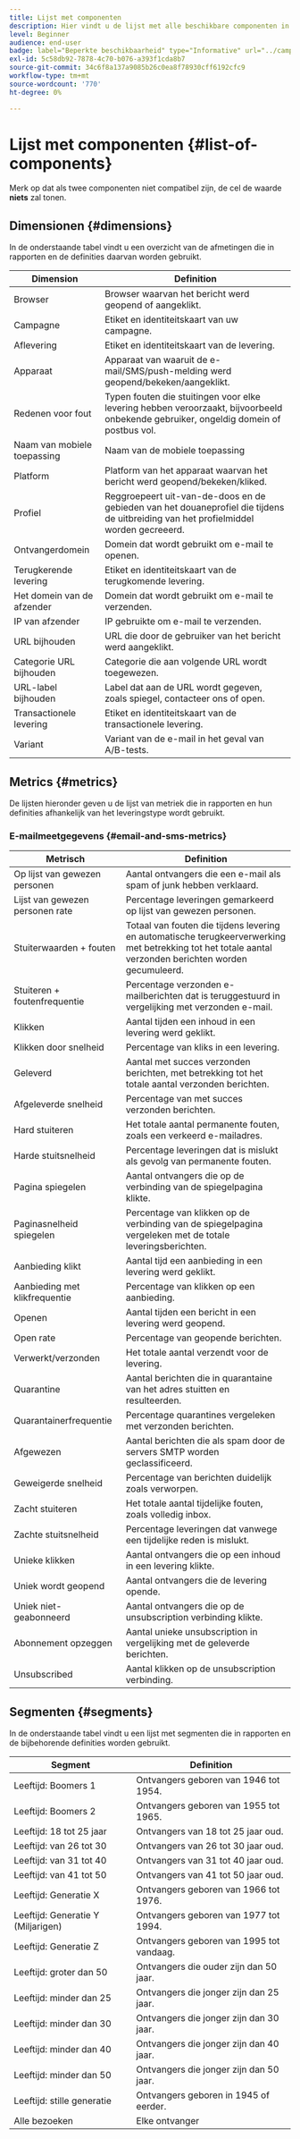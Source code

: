 ```yaml
---
title: Lijst met componenten
description: Hier vindt u de lijst met alle beschikbare componenten in     Dynamische rapporten en hun definities.
level: Beginner
audience: end-user
badge: label="Beperkte beschikbaarheid" type="Informative" url="../campaign-standard-migration-home.md" tooltip="Beperkt tot gemigreerde gebruikers in Campaign Standard"
exl-id: 5c58db92-7878-4c70-b076-a393f1cda8b7
source-git-commit: 34c6f8a137a9085b26c0ea8f78930cff6192cfc9
workflow-type: tm+mt
source-wordcount: '770'
ht-degree: 0%

---
```


# Lijst met componenten {#list-of-components}

Merk op dat als twee componenten niet compatibel zijn, de cel de waarde **niets** zal tonen.

## Dimensionen {#dimensions}

In de onderstaande tabel vindt u een overzicht van de afmetingen die in rapporten en de definities daarvan worden gebruikt.

<table> 
 <thead> 
  <tr> 
   <th> Dimension <br/> </th> 
   <th> Definition<br/> </th> 
  </tr> 
 </thead> 
 <tbody> 
  <tr> 
   <td> Browser <br/> </td> 
   <td> Browser waarvan het bericht werd geopend of aangeklikt.<br/> </td> 
  </tr> 
  <tr> 
   <td> Campagne <br/> </td> 
   <td> Etiket en identiteitskaart van uw campagne.<br/> </td> 
  </tr> 
  <tr> 
   <td> Aflevering <br/> </td> 
   <td> Etiket en identiteitskaart van de levering.<br/> </td> 
  </tr> 
  <tr> 
   <td> Apparaat <br/> </td> 
   <td> Apparaat van waaruit de e-mail/SMS/push-melding werd geopend/bekeken/aangeklikt.<br/> </td> 
  </tr> 
  <tr> 
   <td> Redenen voor fout <br/> </td> 
   <td> Typen fouten die stuitingen voor elke levering hebben veroorzaakt, bijvoorbeeld onbekende gebruiker, ongeldig domein of postbus vol.<br/> </td> 
  </tr> 
  <tr> 
   <td> Naam van mobiele toepassing <br/> </td> 
   <td> Naam van de mobiele toepassing <br/> </td> 
  </tr>
  <tr> 
   <td> Platform <br/> </td> 
   <td> Platform van het apparaat waarvan het bericht werd geopend/bekeken/kliked.<br/> </td> 
  </tr> 
  <tr> 
   <td> Profiel <br/> </td> 
   <td> Reggroepeert uit-van-de-doos en de gebieden van het douaneprofiel die tijdens de uitbreiding van het profielmiddel worden gecreeerd.<br/> </td> 
  </tr> 
  <tr> 
   <td> Ontvangerdomein <br/> </td> 
   <td> Domein dat wordt gebruikt om e-mail te openen.<br/> </td> 
  </tr> 
  <tr> 
   <td> Terugkerende levering <br/> </td> 
   <td> Etiket en identiteitskaart van de terugkomende levering.<br/> </td> 
  </tr> 
  <tr> 
   <td> Het domein van de afzender <br/> </td> 
   <td> Domein dat wordt gebruikt om e-mail te verzenden.<br/> </td> 
  </tr> 
  <tr> 
   <td> IP van afzender <br/> </td> 
   <td> IP gebruikte om e-mail te verzenden.<br/> </td> 
  </tr> 
  <tr> 
   <td> URL bijhouden <br/> </td> 
   <td> URL die door de gebruiker van het bericht werd aangeklikt.<br/> </td> 
  </tr> 
  <tr> 
   <td> Categorie URL bijhouden <br/> </td> 
   <td> Categorie die aan volgende URL wordt toegewezen.<br/> </td> 
  </tr> 
  <tr> 
   <td> URL-label bijhouden <br/> </td> 
   <td> Label dat aan de URL wordt gegeven, zoals spiegel, contacteer ons of open.<br/> </td> 
  </tr> 
  <tr> 
   <td> Transactionele levering <br/> </td> 
   <td> Etiket en identiteitskaart van de transactionele levering.<br/> </td> 
  </tr> 
  <tr> 
   <td> Variant <br/> </td> 
   <td> Variant van de e-mail in het geval van A/B-tests.<br/> </td> 
  </tr> 
 </tbody> 
</table>

## Metrics {#metrics}

De lijsten hieronder geven u de lijst van metriek die in rapporten en hun definities afhankelijk van het leveringstype wordt gebruikt.

### E-mailmeetgegevens {#email-and-sms-metrics}

<table> 
 <thead> 
  <tr> 
   <th> Metrisch <br/> </th> 
   <th> Definition<br/> </th> 
  </tr> 
 </thead> 
 <tbody> 
  <tr> 
   <td> Op lijst van gewezen personen <br/> </td> 
   <td> Aantal ontvangers die een e-mail als spam of junk hebben verklaard.<br/> </td> 
  </tr> 
  <tr> 
   <td> Lijst van gewezen personen rate <br/> </td> 
   <td> Percentage leveringen gemarkeerd op lijst van gewezen personen.<br/> </td> 
  </tr> 
  <tr> 
   <td> Stuiterwaarden + fouten <br/> </td> 
   <td> Totaal van fouten die tijdens levering en automatische terugkeerverwerking met betrekking tot het totale aantal verzonden berichten worden gecumuleerd.<br/> </td> 
  </tr> 
  <tr> 
   <td> Stuiteren + foutenfrequentie <br/> </td> 
   <td> Percentage verzonden e-mailberichten dat is teruggestuurd in vergelijking met verzonden e-mail.<br/> </td> 
  </tr> 
  <tr> 
   <td> Klikken <br/> </td> 
   <td> Aantal tijden een inhoud in een levering werd geklikt.<br/> </td> 
  </tr> 
  <tr> 
   <td> Klikken door snelheid <br/> </td> 
   <td> Percentage van kliks in een levering.<br/> </td> 
  </tr> 
  <tr> 
   <td> Geleverd <br/> </td> 
   <td> Aantal met succes verzonden berichten, met betrekking tot het totale aantal verzonden berichten.<br/> </td> 
  </tr> 
  <tr> 
   <td> Afgeleverde snelheid <br/> </td> 
   <td> Percentage van met succes verzonden berichten.<br/> </td> 
  </tr> 
  <tr> 
   <td> Hard stuiteren <br/> </td> 
   <td> Het totale aantal permanente fouten, zoals een verkeerd e-mailadres.<br/> </td> 
  </tr> 
  <tr> 
   <td> Harde stuitsnelheid <br/> </td> 
   <td> Percentage leveringen dat is mislukt als gevolg van permanente fouten.<br/> </td> 
  </tr> 
  <tr> 
   <td> Pagina spiegelen <br/> </td> 
   <td> Aantal ontvangers die op de verbinding van de spiegelpagina klikte.<br/> </td> 
  </tr> 
  <tr> 
   <td> Paginasnelheid spiegelen <br/> </td> 
   <td> Percentage van klikken op de verbinding van de spiegelpagina vergeleken met de totale leveringsberichten.<br/> </td> 
  </tr> 
  <tr> 
   <td> Aanbieding klikt <br/> </td> 
   <td> Aantal tijd een aanbieding in een levering werd geklikt.<br/> </td> 
  </tr> 
  <tr> 
   <td> Aanbieding met klikfrequentie <br/> </td> 
   <td> Percentage van klikken op een aanbieding.<br/> </td> 
  </tr> 
  <tr> 
   <td> Openen <br/> </td> 
   <td> Aantal tijden een bericht in een levering werd geopend.<br/> </td> 
  </tr> 
  <tr> 
   <td> Open rate <br/> </td> 
   <td> Percentage van geopende berichten.<br/> </td> 
  </tr> 
  <tr> 
   <td> Verwerkt/verzonden <br/> </td> 
   <td> Het totale aantal verzendt voor de levering.<br/> </td> 
  </tr> 
  <tr> 
   <td> Quarantine <br/> </td> 
   <td> Aantal berichten die in quarantaine van het adres stuitten en resulteerden.<br/> </td> 
  </tr> 
  <tr> 
   <td> Quarantainerfrequentie <br/> </td> 
   <td> Percentage quarantines vergeleken met verzonden berichten.<br/> </td> 
  </tr> 
  <tr> 
   <td> Afgewezen <br/> </td> 
   <td> Aantal berichten die als spam door de servers SMTP worden geclassificeerd.<br/> </td> 
  </tr> 
  <tr> 
   <td> Geweigerde snelheid <br/> </td> 
   <td> Percentage van berichten duidelijk zoals verworpen.<br/> </td> 
  </tr> 
  <tr> 
   <td> Zacht stuiteren <br/> </td> 
   <td> Het totale aantal tijdelijke fouten, zoals volledig inbox.<br/> </td> 
  </tr> 
  <tr> 
   <td> Zachte stuitsnelheid <br/> </td> 
   <td> Percentage leveringen dat vanwege een tijdelijke reden is mislukt.<br/> </td> 
  </tr> 
  <tr> 
   <td> Unieke klikken <br/> </td> 
   <td> Aantal ontvangers die op een inhoud in een levering klikte.<br/> </td> 
  </tr> 
  <tr> 
   <td> Uniek wordt geopend <br/> </td> 
   <td> Aantal ontvangers die de levering opende.<br/> </td> 
  </tr> 
  <tr> 
   <td> Uniek niet-geabonneerd <br/> </td> 
   <td> Aantal ontvangers die op de unsubscription verbinding klikte.<br/> </td> 
  </tr> 
  <tr> 
   <td> Abonnement opzeggen <br/> </td> 
   <td> Aantal unieke unsubscription in vergelijking met de geleverde berichten.<br/> </td> 
  </tr> 
  <tr> 
   <td> Unsubscribed <br/> </td> 
   <td> Aantal klikken op de unsubscription verbinding.<br/> </td> 
  </tr> 
 </tbody> 
</table>

<!--
### Push notification metrics {#push-notification-metrics}

<table> 
 <thead> 
  <tr> 
   <th> Metric<br/> </th> 
   <th> Definition<br/> </th> 
  </tr> 
 </thead> 
 <tbody> 
  <tr> 
   <td> Bounces + Errors<br/> </td> 
   <td> Total of errors cumulated during delivery in relation to the total number of sent messages, e.g. errors from MCPNS or provider.<br/> </td> 
  </tr> 
  <tr> 
   <td> Bounce + Error rate<br/> </td> 
   <td> Percentage of push notifications that bounced compared to push notifications sent.<br/> </td> 
  </tr> 
  <tr> 
   <td> Click<br/> </td> 
   <td> Number of times a push notification has been delivered to the device and clicked on by the user. The user either wanted to view the notification, which will then be moved to Push Open tracking, or dismiss it.<br/> </td> 
  </tr> 
  <tr> 
   <td> Click through rate<br/> </td> 
   <td> Percentage of users who interacted with the push notification.<br/> </td> 
  </tr> 
  <tr> 
   <td> Delivered<br/> </td> 
   <td> Number of push notifications successfully sent, in relation to the total number of sent push notifications.<br/> </td> 
  </tr> 
  <tr> 
   <td> Delivered rate<br/> </td> 
   <td> Percentage of push notifications successfully sent.<br/> </td> 
  </tr> 
  <tr> 
   <td> Impressions<br/> </td> 
   <td> Number of times a push notification has been delivered to the device and left untouched in the notification center. In most cases, impressions number should be similar to the delivered number. This ensures that the device got the message and relayed that information back to the server.<br/> </td> 
  </tr> 
  <tr> 
   <td> Processed/sent<br/> </td> 
   <td> Total number of push notifications sent.<br/> </td> 
  </tr> 
  <tr> 
   <td> Open<br/> </td> 
   <td> Total number of push notifications delivered to the device and clicked on by users thus opening the app. This is similar to the Push Click except a Push Open will not be triggered if the notification was dismissed.<br/> </td> 
  </tr> 
  <tr> 
   <td> Open rate<br/> </td> 
   <td> Percentage of opened push notifications.<br/> </td> 
  </tr> 
  <tr> 
   <td> Unique clicks<br/> </td> 
   <td> Number of times a unique user interacts with the push notification, e.g. clicks on the notification or button.<br/> </td> 
  </tr> 
  <tr> 
   <td> Unique impressions<br/> </td> 
   <td> Number of impressions by recipient.<br/> </td> 
  </tr> 
  <tr> 
   <td> Unique Opens<br/> </td> 
   <td> Number of recipients who opened the delivery.<br/> </td> 
  </tr> 
 </tbody> 
</table>

### In-App metrics {#in-app-metrics}

<table> 
 <thead> 
  <tr> 
   <th> Metric<br/> </th> 
   <th> Definition<br/> </th> 
  </tr> 
 </thead> 
 <tbody> 
  <tr> 
   <td> Delivered<br/> </td> 
   <td> Total number of In-App messages delivered to the device by the service provider.<br/> </td> 
  </tr> 
  <tr> 
   <td> Impressions<br/> </td> 
   <td> Total of In-App messages seen by recipients depending on whether trigger criterion was met.<br/> </td> 
  </tr> 
  <tr> 
   <td> In-App clicks <br/> </td> 
   <td> Total number of recipients who clicked on Button 1 or Button 2.<br/> </td> 
  </tr> 
  <tr> 
   <td> In-App click through rate<br/> </td> 
   <td> Percentage of users who clicked on Button 1 or Button 2 compared to users who saw the message.<br/> </td> 
  </tr> 
  <tr> 
   <td> In-App dismissal<br/> </td> 
   <td> Total number of messages that recipients dismissed either by clicking the close button or auto-dismiss.<br/> </td> 
  </tr> 
  <tr> 
   <td> In-App dismissal rate<br/> </td> 
   <td> Percentage of In-App messages that recipients dismissed.<br/> </td> 
  </tr> 
  <tr> 
   <td> Processed/sent<br/> </td> 
   <td> Total number of In-App messages sent from Adobe Campaign as part of the delivery sent process.<br/> </td> 
  </tr> 
  <tr> 
   <td> Unique impressions<br/> </td> 
   <td> Number of impressions by a unique recipient.<br/> </td> 
  </tr> 
  <tr> 
   <td> Unique In-App clicks<br/> </td> 
   <td> Number of times recipients clicked on Button 1 or Button 2.<br/> </td> 
  </tr> 
  <tr> 
   <td> Unique In-App dismissals<br/> </td> 
   <td> Number of time recipients dismissed an In-App message.<br/> </td> 
  </tr> 
 </tbody> 
</table>
-->

## Segmenten {#segments}

In de onderstaande tabel vindt u een lijst met segmenten die in rapporten en de bijbehorende definities worden gebruikt.

<table> 
 <thead> 
  <tr> 
   <th> Segment <br/> </th> 
   <th> Definition<br/> </th> 
  </tr> 
 </thead> 
 <tbody> 
  <tr> 
   <td> Leeftijd: Boomers 1 <br/> </td> 
   <td> Ontvangers geboren van 1946 tot 1954.<br/> </td> 
  </tr> 
  <tr> 
   <td> Leeftijd: Boomers 2 <br/> </td> 
   <td> Ontvangers geboren van 1955 tot 1965.<br/> </td> 
  </tr> 
  <tr> 
   <td> Leeftijd: 18 tot 25 jaar <br/> </td> 
   <td> Ontvangers van 18 tot 25 jaar oud.<br/> </td> 
  </tr> 
  <tr> 
   <td> Leeftijd: van 26 tot 30 <br/> </td> 
   <td> Ontvangers van 26 tot 30 jaar oud.<br/> </td> 
  </tr> 
  <tr> 
   <td> Leeftijd: van 31 tot 40 <br/> </td> 
   <td> Ontvangers van 31 tot 40 jaar oud.<br/> </td> 
  </tr> 
  <tr> 
   <td> Leeftijd: van 41 tot 50 <br/> </td> 
   <td> Ontvangers van 41 tot 50 jaar oud.<br/> </td> 
  </tr> 
  <tr> 
   <td> Leeftijd: Generatie X <br/> </td> 
   <td> Ontvangers geboren van 1966 tot 1976.<br/> </td> 
  </tr> 
  <tr> 
   <td> Leeftijd: Generatie Y (Miljarigen) <br/> </td> 
   <td> Ontvangers geboren van 1977 tot 1994.<br/> </td> 
  </tr> 
  <tr> 
   <td> Leeftijd: Generatie Z<br/> </td> 
   <td> Ontvangers geboren van 1995 tot vandaag.<br/> </td> 
  </tr> 
  <tr> 
   <td> Leeftijd: groter dan 50 <br/> </td> 
   <td> Ontvangers die ouder zijn dan 50 jaar.<br/> </td> 
  </tr> 
  <tr> 
   <td> Leeftijd: minder dan 25 <br/> </td> 
   <td> Ontvangers die jonger zijn dan 25 jaar.<br/> </td> 
  </tr> 
  <tr> 
   <td> Leeftijd: minder dan 30 <br/> </td> 
   <td> Ontvangers die jonger zijn dan 30 jaar.<br/> </td> 
  </tr> 
  <tr> 
   <td> Leeftijd: minder dan 40 <br/> </td> 
   <td> Ontvangers die jonger zijn dan 40 jaar.<br/> </td> 
  </tr> 
  <tr> 
   <td> Leeftijd: minder dan 50 <br/> </td> 
   <td> Ontvangers die jonger zijn dan 50 jaar.<br/> </td> 
  </tr> 
  <tr> 
   <td> Leeftijd: stille generatie <br/> </td> 
   <td> Ontvangers geboren in 1945 of eerder.<br/> </td> 
  </tr> 
  <tr> 
   <td> Alle bezoeken <br/> </td> 
   <td> Elke ontvanger <br/> </td> 
  </tr>
 </tbody> 
</table>
